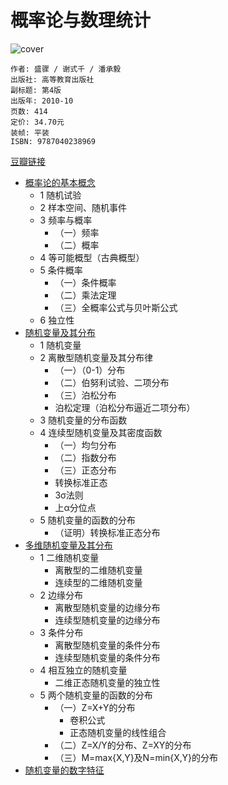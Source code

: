# 概率论与数理统计
![cover](https://img3.doubanio.com/view/subject/l/public/s25000822.jpg)

    作者: 盛骤 / 谢式千 / 潘承毅 
    出版社: 高等教育出版社
    副标题: 第4版
    出版年: 2010-10
    页数: 414
    定价: 34.70元
    装帧: 平装
    ISBN: 9787040238969

[豆瓣链接](https://book.douban.com/subject/3165271/)

- [概率论的基本概念](prob_basic.md)
  - 1 随机试验
  - 2 样本空间、随机事件
  - 3 频率与概率
    - （一）频率
    - （二）概率
  - 4 等可能概型（古典概型）
  - 5 条件概率
    - （一）条件概率
    - （二）乘法定理
    - （三）全概率公式与贝叶斯公式
  - 6 独立性
- [随机变量及其分布](random_var_distribution.md)
  - 1 随机变量
  - 2 离散型随机变量及其分布律
    - （一）（0-1）分布
    - （二）伯努利试验、二项分布
    - （三）泊松分布
    - 泊松定理（泊松分布逼近二项分布）
  - 3 随机变量的分布函数
  - 4 连续型随机变量及其密度函数
    - （一）均匀分布
    - （二）指数分布
    - （三）正态分布
    - 转换标准正态
    - 3σ法则
    - 上α分位点
  - 5 随机变量的函数的分布
    - （证明）转换标准正态分布
- [多维随机变量及其分布](multi_random_var_distribution.md)
  - 1 二维随机变量
    - 离散型的二维随机变量
    - 连续型的二维随机变量
  - 2 边缘分布
    - 离散型随机变量的边缘分布
    - 连续型随机变量的边缘分布
  - 3 条件分布
    - 离散型随机变量的条件分布
    - 连续型随机变量的条件分布
  - 4 相互独立的随机变量
    - 二维正态随机变量的独立性
  - 5 两个随机变量的函数的分布
    - （一）Z=X+Y的分布
      - 卷积公式
      - 正态随机变量的线性组合
    - （二）Z=X/Y的分布、Z=XY的分布
    - （三）M=max{X,Y}及N=min{X,Y}的分布
- [随机变量的数字特征](random_var_numeral_characteristic.md)